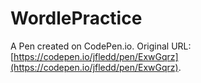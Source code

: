 # WordlePractice

A Pen created on CodePen.io. Original URL: [https://codepen.io/jfledd/pen/ExwGqrz](https://codepen.io/jfledd/pen/ExwGqrz).


